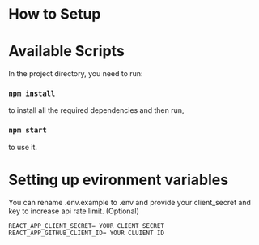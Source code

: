 # How to Setup


 
# Available Scripts
 

In the project directory, you need to run:

### `npm install`

to install all the required dependencies and then run,

### `npm start`

to use it.

# Setting up evironment variables

  You can rename .env.example to .env and provide your client_secret and key to increase api rate limit. (Optional)
 
  ```REACT_APP_CLIENT_SECRET= YOUR CLIENT SECRET``` \
  ```REACT_APP_GITHUB_CLIENT_ID= YOUR CLUIENT ID``` 

